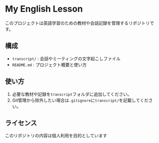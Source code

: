 # My English Lesson

このプロジェクトは英語学習のための教材や会話記録を管理するリポジトリです。

## 構成

- `transcript/` : 会話やミーティングの文字起こしファイル
- `README.md` : プロジェクト概要と使い方

## 使い方

1. 必要な教材や記録を`transcript`フォルダに追加してください。
2. Git管理から除外したい場合は`.gitignore`に`transcript/`を記載してください。

## ライセンス

このリポジトリの内容は個人利用を目的としています
